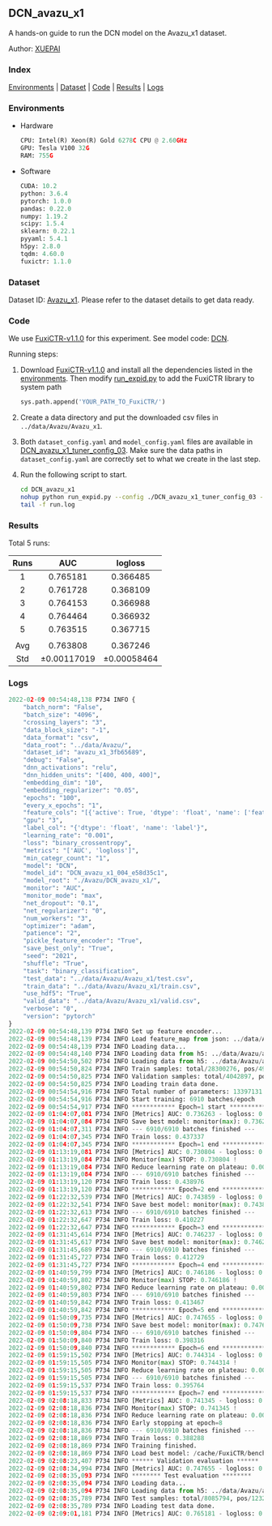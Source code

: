 ## DCN_avazu_x1

A hands-on guide to run the DCN model on the Avazu_x1 dataset.

Author: [XUEPAI](https://github.com/xue-pai)

### Index
[Environments](#Environments) | [Dataset](#Dataset) | [Code](#Code) | [Results](#Results) | [Logs](#Logs)

### Environments
+ Hardware

  ```python
  CPU: Intel(R) Xeon(R) Gold 6278C CPU @ 2.60GHz
  GPU: Tesla V100 32G
  RAM: 755G

  ```

+ Software

  ```python
  CUDA: 10.2
  python: 3.6.4
  pytorch: 1.0.0
  pandas: 0.22.0
  numpy: 1.19.2
  scipy: 1.5.4
  sklearn: 0.22.1
  pyyaml: 5.4.1
  h5py: 2.8.0
  tqdm: 4.60.0
  fuxictr: 1.1.0

  ```

### Dataset
Dataset ID: [Avazu_x1](https://github.com/openbenchmark/BARS/blob/master/ctr_prediction/datasets/Avazu/README.md#Avazu_x1). Please refer to the dataset details to get data ready.

### Code

We use [FuxiCTR-v1.1.0](fuxictr_url) for this experiment. See model code: [DCN](https://github.com/xue-pai/FuxiCTR/blob/v1.1.0/fuxictr/pytorch/models/DCN.py).

Running steps:

1. Download [FuxiCTR-v1.1.0](fuxictr_url) and install all the dependencies listed in the [environments](#environments). Then modify [run_expid.py](./run_expid.py#L5) to add the FuxiCTR library to system path
    
    ```python
    sys.path.append('YOUR_PATH_TO_FuxiCTR/')
    ```

2. Create a data directory and put the downloaded csv files in `../data/Avazu/Avazu_x1`.

3. Both `dataset_config.yaml` and `model_config.yaml` files are available in [DCN_avazu_x1_tuner_config_03](./DCN_avazu_x1_tuner_config_03). Make sure the data paths in `dataset_config.yaml` are correctly set to what we create in the last step.

4. Run the following script to start.

    ```bash
    cd DCN_avazu_x1
    nohup python run_expid.py --config ./DCN_avazu_x1_tuner_config_03 --expid DCN_avazu_x1_004_e58d35c1 --gpu 0 > run.log &
    tail -f run.log
    ```

### Results

Total 5 runs:

| Runs | AUC | logloss  |
|:--------------------:|:--------------------:|:--------------------:|
| 1 | 0.765181 | 0.366485  |
| 2 | 0.761728 | 0.368109  |
| 3 | 0.764153 | 0.366988  |
| 4 | 0.764464 | 0.366932  |
| 5 | 0.763515 | 0.367715  |
| | | | 
| Avg | 0.763808 | 0.367246 |
| Std | &#177;0.00117019 | &#177;0.00058464 |


### Logs
```python
2022-02-09 00:54:48,138 P734 INFO {
    "batch_norm": "False",
    "batch_size": "4096",
    "crossing_layers": "3",
    "data_block_size": "-1",
    "data_format": "csv",
    "data_root": "../data/Avazu/",
    "dataset_id": "avazu_x1_3fb65689",
    "debug": "False",
    "dnn_activations": "relu",
    "dnn_hidden_units": "[400, 400, 400]",
    "embedding_dim": "10",
    "embedding_regularizer": "0.05",
    "epochs": "100",
    "every_x_epochs": "1",
    "feature_cols": "[{'active': True, 'dtype': 'float', 'name': ['feat_1', 'feat_2', 'feat_3', 'feat_4', 'feat_5', 'feat_6', 'feat_7', 'feat_8', 'feat_9', 'feat_10', 'feat_11', 'feat_12', 'feat_13', 'feat_14', 'feat_15', 'feat_16', 'feat_17', 'feat_18', 'feat_19', 'feat_20', 'feat_21', 'feat_22'], 'type': 'categorical'}]",
    "gpu": "3",
    "label_col": "{'dtype': 'float', 'name': 'label'}",
    "learning_rate": "0.001",
    "loss": "binary_crossentropy",
    "metrics": "['AUC', 'logloss']",
    "min_categr_count": "1",
    "model": "DCN",
    "model_id": "DCN_avazu_x1_004_e58d35c1",
    "model_root": "./Avazu/DCN_avazu_x1/",
    "monitor": "AUC",
    "monitor_mode": "max",
    "net_dropout": "0.1",
    "net_regularizer": "0",
    "num_workers": "3",
    "optimizer": "adam",
    "patience": "2",
    "pickle_feature_encoder": "True",
    "save_best_only": "True",
    "seed": "2021",
    "shuffle": "True",
    "task": "binary_classification",
    "test_data": "../data/Avazu/Avazu_x1/test.csv",
    "train_data": "../data/Avazu/Avazu_x1/train.csv",
    "use_hdf5": "True",
    "valid_data": "../data/Avazu/Avazu_x1/valid.csv",
    "verbose": "0",
    "version": "pytorch"
}
2022-02-09 00:54:48,139 P734 INFO Set up feature encoder...
2022-02-09 00:54:48,139 P734 INFO Load feature_map from json: ../data/Avazu/avazu_x1_3fb65689/feature_map.json
2022-02-09 00:54:48,139 P734 INFO Loading data...
2022-02-09 00:54:48,140 P734 INFO Loading data from h5: ../data/Avazu/avazu_x1_3fb65689/train.h5
2022-02-09 00:54:50,502 P734 INFO Loading data from h5: ../data/Avazu/avazu_x1_3fb65689/valid.h5
2022-02-09 00:54:50,824 P734 INFO Train samples: total/28300276, pos/4953382, neg/23346894, ratio/17.50%, blocks/1
2022-02-09 00:54:50,825 P734 INFO Validation samples: total/4042897, pos/678699, neg/3364198, ratio/16.79%, blocks/1
2022-02-09 00:54:50,825 P734 INFO Loading train data done.
2022-02-09 00:54:54,916 P734 INFO Total number of parameters: 13397131.
2022-02-09 00:54:54,916 P734 INFO Start training: 6910 batches/epoch
2022-02-09 00:54:54,917 P734 INFO ************ Epoch=1 start ************
2022-02-09 01:04:07,081 P734 INFO [Metrics] AUC: 0.736263 - logloss: 0.401565
2022-02-09 01:04:07,084 P734 INFO Save best model: monitor(max): 0.736263
2022-02-09 01:04:07,311 P734 INFO --- 6910/6910 batches finished ---
2022-02-09 01:04:07,345 P734 INFO Train loss: 0.437337
2022-02-09 01:04:07,345 P734 INFO ************ Epoch=1 end ************
2022-02-09 01:13:19,081 P734 INFO [Metrics] AUC: 0.730804 - logloss: 0.404337
2022-02-09 01:13:19,084 P734 INFO Monitor(max) STOP: 0.730804 !
2022-02-09 01:13:19,084 P734 INFO Reduce learning rate on plateau: 0.000100
2022-02-09 01:13:19,084 P734 INFO --- 6910/6910 batches finished ---
2022-02-09 01:13:19,120 P734 INFO Train loss: 0.438976
2022-02-09 01:13:19,120 P734 INFO ************ Epoch=2 end ************
2022-02-09 01:22:32,539 P734 INFO [Metrics] AUC: 0.743859 - logloss: 0.398189
2022-02-09 01:22:32,541 P734 INFO Save best model: monitor(max): 0.743859
2022-02-09 01:22:32,613 P734 INFO --- 6910/6910 batches finished ---
2022-02-09 01:22:32,647 P734 INFO Train loss: 0.410227
2022-02-09 01:22:32,647 P734 INFO ************ Epoch=3 end ************
2022-02-09 01:31:45,614 P734 INFO [Metrics] AUC: 0.746237 - logloss: 0.397325
2022-02-09 01:31:45,617 P734 INFO Save best model: monitor(max): 0.746237
2022-02-09 01:31:45,689 P734 INFO --- 6910/6910 batches finished ---
2022-02-09 01:31:45,727 P734 INFO Train loss: 0.412729
2022-02-09 01:31:45,727 P734 INFO ************ Epoch=4 end ************
2022-02-09 01:40:59,799 P734 INFO [Metrics] AUC: 0.746186 - logloss: 0.396691
2022-02-09 01:40:59,802 P734 INFO Monitor(max) STOP: 0.746186 !
2022-02-09 01:40:59,802 P734 INFO Reduce learning rate on plateau: 0.000010
2022-02-09 01:40:59,803 P734 INFO --- 6910/6910 batches finished ---
2022-02-09 01:40:59,842 P734 INFO Train loss: 0.413467
2022-02-09 01:40:59,842 P734 INFO ************ Epoch=5 end ************
2022-02-09 01:50:09,735 P734 INFO [Metrics] AUC: 0.747655 - logloss: 0.395564
2022-02-09 01:50:09,738 P734 INFO Save best model: monitor(max): 0.747655
2022-02-09 01:50:09,804 P734 INFO --- 6910/6910 batches finished ---
2022-02-09 01:50:09,840 P734 INFO Train loss: 0.398316
2022-02-09 01:50:09,840 P734 INFO ************ Epoch=6 end ************
2022-02-09 01:59:15,502 P734 INFO [Metrics] AUC: 0.744314 - logloss: 0.397735
2022-02-09 01:59:15,505 P734 INFO Monitor(max) STOP: 0.744314 !
2022-02-09 01:59:15,505 P734 INFO Reduce learning rate on plateau: 0.000001
2022-02-09 01:59:15,505 P734 INFO --- 6910/6910 batches finished ---
2022-02-09 01:59:15,537 P734 INFO Train loss: 0.395764
2022-02-09 01:59:15,537 P734 INFO ************ Epoch=7 end ************
2022-02-09 02:08:18,833 P734 INFO [Metrics] AUC: 0.741345 - logloss: 0.399801
2022-02-09 02:08:18,836 P734 INFO Monitor(max) STOP: 0.741345 !
2022-02-09 02:08:18,836 P734 INFO Reduce learning rate on plateau: 0.000001
2022-02-09 02:08:18,836 P734 INFO Early stopping at epoch=8
2022-02-09 02:08:18,836 P734 INFO --- 6910/6910 batches finished ---
2022-02-09 02:08:18,869 P734 INFO Train loss: 0.388288
2022-02-09 02:08:18,869 P734 INFO Training finished.
2022-02-09 02:08:18,869 P734 INFO Load best model: /cache/FuxiCTR/benchmarks/Avazu/DCN_avazu_x1/avazu_x1_3fb65689/DCN_avazu_x1_004_e58d35c1.model
2022-02-09 02:08:23,407 P734 INFO ****** Validation evaluation ******
2022-02-09 02:08:34,994 P734 INFO [Metrics] AUC: 0.747655 - logloss: 0.395564
2022-02-09 02:08:35,093 P734 INFO ******** Test evaluation ********
2022-02-09 02:08:35,094 P734 INFO Loading data...
2022-02-09 02:08:35,094 P734 INFO Loading data from h5: ../data/Avazu/avazu_x1_3fb65689/test.h5
2022-02-09 02:08:35,789 P734 INFO Test samples: total/8085794, pos/1232985, neg/6852809, ratio/15.25%, blocks/1
2022-02-09 02:08:35,789 P734 INFO Loading test data done.
2022-02-09 02:09:01,181 P734 INFO [Metrics] AUC: 0.765181 - logloss: 0.366485

```

